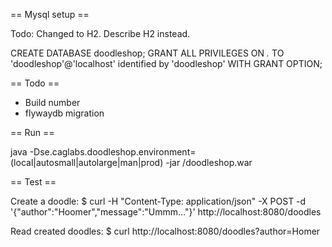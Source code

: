 == Mysql setup ==

Todo: Changed to H2. Describe H2 instead.

CREATE DATABASE doodleshop;
GRANT ALL PRIVILEGES ON *.* TO 'doodleshop'@'localhost' identified by 'doodleshop' WITH GRANT OPTION;

== Todo ==

- Build number
- flywaydb migration

== Run ==

java -Dse.caglabs.doodleshop.environment=(local|autosmall|autolarge|man|prod) -jar /doodleshop.war

== Test ==

Create a doodle:
$ curl -H "Content-Type: application/json" -X POST -d '{"author":"Hoomer","message":"Ummm..."}' http://localhost:8080/doodles

Read created doodles:
$ curl http://localhost:8080/doodles?author=Homer
